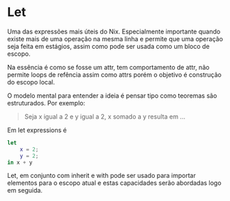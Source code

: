 # Let

Uma das expressões mais úteis do Nix. Especialmente importante quando existe mais de uma operação na mesma linha e permite que uma operação seja feita em estágios, assim como pode ser usada como um bloco de escopo.

Na essência é como se fosse um attr, tem comportamento de attr, não permite loops de refência assim como attrs porém o objetivo é construção do escopo local.

O modelo mental para entender a ideia é pensar tipo como teoremas são estruturados. Por exemplo:

> Seja x igual a 2 e y igual a 2, x somado a y resulta em ...

Em let expressions é

```nix
let
    x = 2;
    y = 2;
in x + y
```

Let, em conjunto com inherit e with pode ser usado para importar elementos para o escopo atual e estas capacidades serão abordadas logo em seguida.
